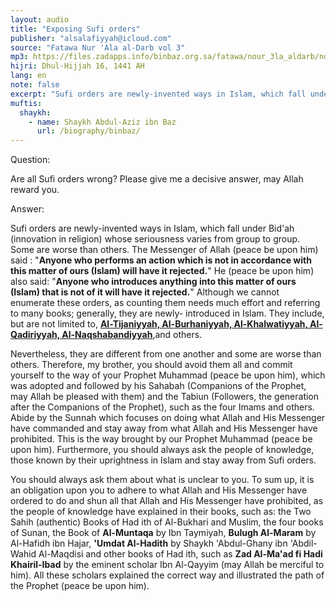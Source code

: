 ```yaml
---
layout: audio
title: "Exposing Sufi orders"
publisher: "alsalafiyyah@icloud.com"
source: "Fatawa Nur 'Ala al-Darb vol 3"
mp3: https://files.zadapps.info/binbaz.org.sa/fatawa/nour_3la_aldarb/nour_923/nour_92304.mp3
hijri: Dhul-Hijjah 16, 1441 AH
lang: en
note: false
excerpt: "Sufi orders are newly-invented ways in Islam, which fall under Bid'ah (innovation in religion) whose seriousness varies from group to group. Some are worse than others."
muftis:
  shaykh: 
    - name: Shaykh Abdul-Aziz ibn Baz
      url: /biography/binbaz/
---
```


Question:

Are all Sufi orders wrong? Please give me a decisive answer, may Allah reward you.

Answer:

Sufi orders are newly-invented ways in Islam, which fall under Bid'ah (innovation in religion) whose seriousness varies from group to group. Some are worse than others. The Messenger of Allah (peace be upon him) said : "**Anyone who performs an action which is not in accordance with this matter of ours (Islam) will have it rejected.**" He (peace be upon him) also said: "**Anyone who introduces anything into this matter of ours (Islam) that is not of it will have it rejected.**" Although we cannot enumerate these orders, as counting them needs much effort and referring to many books; generally, they are newly- introduced in Islam. They include, but are not limited to, [**Al-Tijaniyyah, Al-Burhaniyyah, Al-Khalwatiyyah, Al-Qadiriyyah, Al-Naqshabandiyyah**](/sects/sufism/),and others. 

Nevertheless, they are different from one another and some are worse than others. Therefore, my brother, you should avoid them all and commit yourself to the way of your Prophet Muhammad (peace be upon him), which was adopted and followed by his Sahabah (Companions of the Prophet, may Allah be pleased with them) and the Tabiun (Followers, the generation after the Companions of the Prophet), such as the four Imams and others. Abide by the Sunnah which focuses on doing what Allah and His Messenger have commanded and stay away from what Allah and His Messenger have prohibited. This is the way brought by our Prophet Muhammad (peace be upon him). Furthermore, you should always ask the people of knowledge, those known by their uprightness in Islam and stay away from Sufi orders. 

You should always ask them about what is unclear to you. To sum up, it is an obligation upon you to adhere to what Allah and His Messenger have ordered to do and shun all that Allah and His Messenger have prohibited, as the people of knowledge have explained in their books, such as: the Two Sahih (authentic) Books of Had ith of Al-Bukhari and Muslim, the four books of Sunan, the Book of **Al-Muntaqa** by Ibn Taymiyah, **Bulugh Al-Maram** by Al-Hafidh ibn Hajar, **'Umdat Al-Hadith** by Shaykh 'Abdul-Ghany ibn 'Abdil-Wahid Al-Maqdisi and other books of Had ith, such as **Zad Al-Ma'ad fi Hadi Khairil-Ibad** by the eminent scholar Ibn Al-Qayyim (may Allah be merciful to him). All these scholars explained the correct way and illustrated the path of the Prophet (peace be upon him). 

